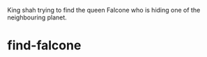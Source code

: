 King shah trying to find the queen Falcone who is hiding one of the neighbouring planet.

# find-falcone
